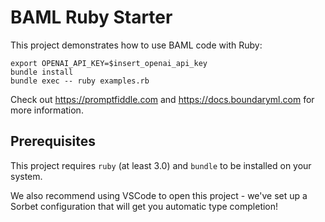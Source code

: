 # BAML Ruby Starter

This project demonstrates how to use BAML code with Ruby:

```
export OPENAI_API_KEY=$insert_openai_api_key
bundle install
bundle exec -- ruby examples.rb
```

Check out https://promptfiddle.com and https://docs.boundaryml.com for more information.

## Prerequisites

This project requires `ruby` (at least 3.0) and `bundle` to be installed on your system.

We also recommend using VSCode to open this project - we've set up a Sorbet configuration
that will get you automatic type completion!
